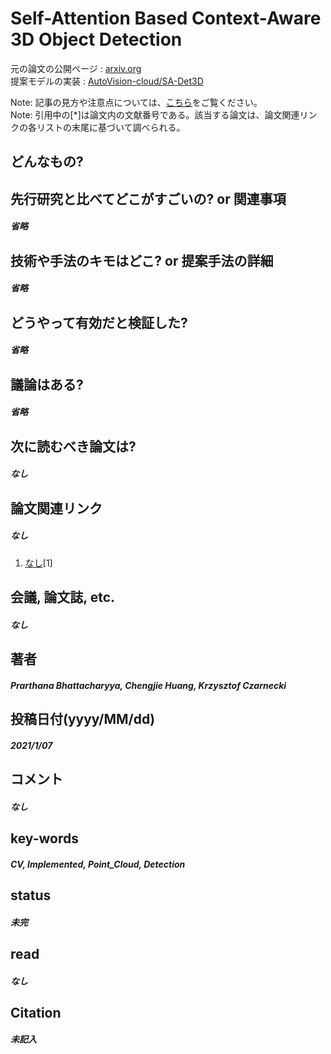 # Self-Attention Based Context-Aware 3D Object Detection

元の論文の公開ページ : [arxiv.org](https://arxiv.org/abs/2101.02672)  
提案モデルの実装 : [AutoVision-cloud/SA-Det3D](https://github.com/AutoVision-cloud/SA-Det3D)  

Note: 記事の見方や注意点については、[こちら](/)をご覧ください。  
Note: 引用中の[*]は論文内の文献番号である。該当する論文は、論文関連リンクの各リストの末尾に基づいて調べられる。

## どんなもの?

## 先行研究と比べてどこがすごいの? or 関連事項
##### 省略

## 技術や手法のキモはどこ? or 提案手法の詳細
##### 省略

## どうやって有効だと検証した?
##### 省略

## 議論はある?
##### 省略

## 次に読むべき論文は?
##### なし

## 論文関連リンク
##### なし
1. [なし]()[1]

## 会議, 論文誌, etc.
##### なし

## 著者
##### Prarthana Bhattacharyya, Chengjie Huang, Krzysztof Czarnecki

## 投稿日付(yyyy/MM/dd)
##### 2021/1/07

## コメント
##### なし

## key-words
##### CV, Implemented, Point_Cloud, Detection

## status
##### 未完

## read
##### なし

## Citation
##### 未記入
